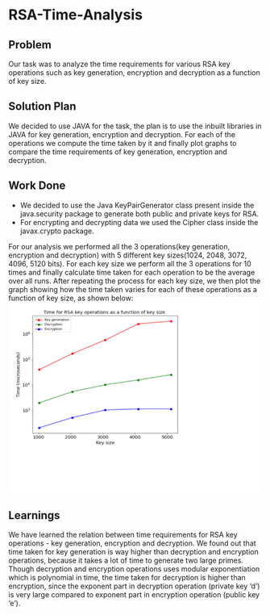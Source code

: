 # RSA-Time-Analysis
## Problem
Our task was to analyze the time requirements for various RSA key operations such as key generation, encryption and decryption as a function of key size. 
## Solution Plan
We decided to use JAVA for the task, the plan is to use the inbuilt libraries in JAVA for key generation, encryption and decryption. For each of the operations we compute the time taken by it and finally plot graphs to compare the time requirements of key generation, encryption and decryption. 
## Work Done
*  We decided to use the Java KeyPairGenerator class present inside the java.security package to generate both public and private keys for RSA. 
* For encrypting and decrypting data we used the Cipher class inside the javax.crypto package.

For our analysis we performed all the 3 operations(key generation, encryption and decryption) with 5 different key sizes(1024, 2048, 3072, 4096, 5120 bits). For each key size we perform all the 3 operations for 10 times and finally calculate time taken for each operation to be the average over all runs. After repeating the process for each key size, we then plot the graph showing how the time taken varies for each of these operations as a function of key size, as shown below:
![result.png](result.png)
## Learnings
We have learned the relation between time requirements for RSA key operations - key generation, encryption and decryption. We found out that time taken for key generation is way higher than decryption and encryption operations, because it takes a lot of time to generate two large primes. Though decryption and encryption operations uses modular exponentiation which is polynomial in time, the time taken for decryption is higher than encryption, since the exponent part in decryption operation (private key ‘d’) is very large compared to exponent part in encryption operation (public key ‘e’).
